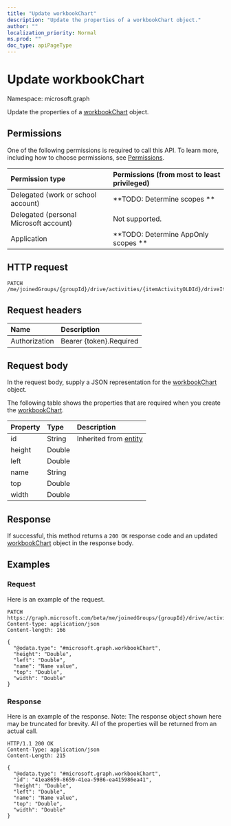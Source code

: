 ```yaml
---
title: "Update workbookChart"
description: "Update the properties of a workbookChart object."
author: ""
localization_priority: Normal
ms.prod: ""
doc_type: apiPageType
---
```


# Update workbookChart

Namespace: microsoft.graph

Update the properties of a [workbookChart](../resources/workbookchart.md) object.

## Permissions
One of the following permissions is required to call this API. To learn more, including how to choose permissions, see [Permissions](/concepts/permissions-reference.md).

|Permission type|Permissions (from most to least privileged)|
|:---|:---|
|Delegated (work or school account)|**TODO: Determine scopes **|
|Delegated (personal Microsoft account)|Not supported.|
|Application|**TODO: Determine AppOnly scopes **|

## HTTP request
<!-- {
  "blockType": "ignored"
}
-->
``` http
PATCH /me/joinedGroups/{groupId}/drive/activities/{itemActivityOLDId}/driveItem/workbook/names/{workbookNamedItemId}/worksheet/charts/{workbookChartId}
```

## Request headers
|Name|Description|
|:---|:---|
|Authorization|Bearer {token}.Required|

## Request body
In the request body, supply a JSON representation for the [workbookChart](../resources/workbookchart.md) object.

The following table shows the properties that are required when you create the [workbookChart](../resources/workbookchart.md).

|Property|Type|Description|
|:---|:---|:---|
|id|String| Inherited from [entity](../resources/entity.md)|
|height|Double||
|left|Double||
|name|String||
|top|Double||
|width|Double||



## Response
If successful, this method returns a `200 OK` response code and an updated [workbookChart](../resources/workbookchart.md) object in the response body.

## Examples

### Request
Here is an example of the request.
<!-- {
  "blockType": "request",
  "name": "update_workbookchart"
}
-->
``` http
PATCH https://graph.microsoft.com/beta/me/joinedGroups/{groupId}/drive/activities/{itemActivityOLDId}/driveItem/workbook/names/{workbookNamedItemId}/worksheet/charts/{workbookChartId}
Content-type: application/json
Content-length: 166

{
  "@odata.type": "#microsoft.graph.workbookChart",
  "height": "Double",
  "left": "Double",
  "name": "Name value",
  "top": "Double",
  "width": "Double"
}
```

### Response
Here is an example of the response. Note: The response object shown here may be truncated for brevity. All of the properties will be returned from an actual call.
<!-- {
  "blockType": "response",
  "truncated": true
}
-->
``` http
HTTP/1.1 200 OK
Content-Type: application/json
Content-Length: 215

{
  "@odata.type": "#microsoft.graph.workbookChart",
  "id": "41ea8659-8659-41ea-5986-ea415986ea41",
  "height": "Double",
  "left": "Double",
  "name": "Name value",
  "top": "Double",
  "width": "Double"
}
```


